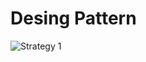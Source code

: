<h1> Desing Pattern</h1>

![Strategy 1](https://github.com/JulianaGO/Bertoti/assets/88887821/03ec016c-c748-4d46-8c49-6aa2e2f22871)
